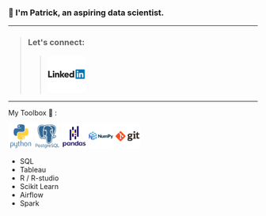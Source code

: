 ### 👋 I'm Patrick, an aspiring data scientist.
---
> ### Let's connect:
>> [<img src="https://github.com/devicons/devicon/blob/master/icons/linkedin/linkedin-original-wordmark.svg" alt="LinkedIn logo" width="75" height="75" />](https://www.linkedin.com/in/patrickanastasio/)
---
My Toolbox 🧰 :

<img src="https://github.com/devicons/devicon/blob/master/icons/python/python-original-wordmark.svg" alt="Python logo" width="50" height="50" />  <img src="https://github.com/devicons/devicon/blob/master/icons/postgresql/postgresql-plain-wordmark.svg" alt="Postgres logo" width="50" height="50" />  <img src="https://github.com/devicons/devicon/blob/master/icons/pandas/pandas-original-wordmark.svg" alt="Pandas logo" width="50" height="50" />  <img src="https://github.com/devicons/devicon/blob/master/icons/numpy/numpy-original-wordmark.svg" alt="Numpy logo" width="50" height="50" />  <img src="https://github.com/devicons/devicon/blob/master/icons/git/git-original-wordmark.svg" alt="Git logo" width="50" height="50" />
- SQL
- Tableau
- R / R-studio
- Scikit Learn
- Airflow
- Spark
<!--
---

- 🔭 I’m currently working on ...
- 🌱 I’m currently learning ...
- 👯 I’m looking to collaborate on ...
- 🤔 I’m looking for help with ...
- 💬 Ask me about ...
- 📫 How to reach me: ...
- 😄 Pronouns: ...
- ⚡ Fun fact: ...
---
-->
